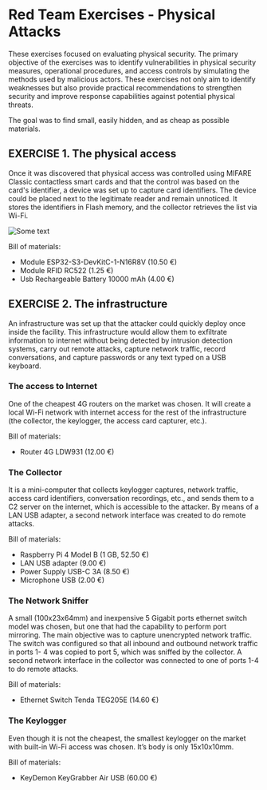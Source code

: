 # Red Team Exercises - Physical Attacks

These exercises focused on evaluating physical security. The primary objective of the exercises was to identify vulnerabilities in physical security measures, operational procedures, and access controls by simulating the methods used by malicious actors.
These exercises not only aim to identify weaknesses but also provide practical recommendations to strengthen security and improve response capabilities against potential physical threats.

The goal was to find small, easily hidden, and as cheap as possible materials.

## EXERCISE 1. The physical access

Once it was discovered that physical access was controlled using MIFARE Classic contactless smart cards and that the control was based on the card's identifier, a device was set up to capture card identifiers. The device could be placed next to the legitimate reader and remain unnoticed. It stores the identifiers in Flash memory, and the collector retrieves the list via Wi-Fi.

![Some text](/socjordi/redteam/blob/main/images/IMG_20250301_175944.jpg)

Bill of materials:
- Module ESP32-S3-DevKitC-1-N16R8V (10.50 €)
- Module RFID RC522 (1.25 €)
- Usb Rechargeable Battery 10000 mAh (4.00 €)

## EXERCISE 2. The infrastructure

An infrastructure was set up that the attacker could quickly deploy once inside the facility. This infrastructure would allow them to exfiltrate information to internet without being detected by intrusion detection systems, carry out remote attacks, capture network traffic, record conversations, and capture passwords or any text typed on a USB keyboard.

### The access to Internet

One of the cheapest 4G routers on the market was chosen. It will create a local Wi-Fi network with internet access for the rest of the infrastructure (the collector, the keylogger, the access card capturer, etc.).

Bill of materials:
- Router 4G LDW931 (12.00 €)

### The Collector

It is a mini-computer that collects keylogger captures, network traffic, access card identifiers, conversation recordings, etc., and sends them to a C2 server on the internet, which is accessible to the attacker. By means of a LAN USB adapter, a second network interface was created to do remote attacks.

Bill of materials:
- Raspberry Pi 4 Model B (1 GB, 52.50 €)
- LAN USB adapter (9.00 €)
- Power Supply USB-C 3A (8.50 €)
- Microphone USB (2.00 €)

### The Network Sniffer

A small (100x23x64mm) and inexpensive 5 Gigabit ports ethernet switch model was chosen, but one that had the capability to perform port mirroring. The main objective was to capture unencrypted network traffic. The switch was configured so that all inbound and outbound network traffic in ports 1- 4 was copied to port 5, which was sniffed by the collector. A second network interface in the collector was connected to one of ports 1-4 to do remote attacks.

Bill of materials:
- Ethernet Switch Tenda TEG205E (14.60 €)

### The Keylogger

Even though it is not the cheapest, the smallest keylogger on the market with built-in Wi-Fi access was chosen. It’s body is only 15x10x10mm.

Bill of materials:
- KeyDemon KeyGrabber Air USB (60.00 €)
